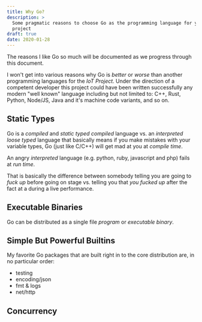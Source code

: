 ```yaml
---
title: Why Go?
description: >
  Some pragmatic reasons to choose Go as the programming language for your software
  project
draft: true
date: 2020-01-28
---
```

  
The reasons I like Go so much will be documented as we progress
through this document.

I won't get into various reasons why Go is _better_ or _worse_ than
another programming languages for the _IoT Project_. Under the
direction of a competent developer this project could have been
written successfully any modern "well known" language including but
not limited to: C++, Rust, Python, Node/JS, Java and it's machine code
variants, and so on.

## Static Types

Go is a _compiled_ and _static typed_ _compiled_ language vs. an
_interpreted_ _loose typed_ language that basically means if you make
mistakes with your variable types, Go (just like C/C++) will get mad
at you at _compile time_.

An angry _interpreted_ language (e.g. python, ruby, javascript and
php) fails at _run time_. 

That is basically the difference between somebody telling you are
going to _fuck up_ before going on stage vs. telling you that _you
fucked up_ after the fact at a during a live performance.

## Executable Binaries

Go can be distributed as a single file _program_ or _executable
binary_.

## Simple But Powerful Builtins

My favorite Go packages that are built right in to the core
distribution are, in no particular order:

- testing
- encoding/json
- fmt & logs
- net/http

## Concurrency

